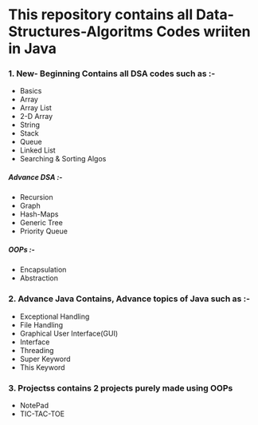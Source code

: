 # This repository contains all Data-Structures-Algoritms Codes wriiten in Java

### 1. New- Beginning Contains all DSA codes such as :-
- Basics
- Array
- Array List
- 2-D Array
- String
- Stack 
- Queue
- Linked List
- Searching & Sorting Algos

##### Advance DSA :-
- Recursion
- Graph
- Hash-Maps
- Generic Tree
- Priority Queue
##### OOPs :-
- Encapsulation
- Abstraction

### 2. Advance Java Contains, Advance topics of Java such as :-
- Exceptional Handling
- File Handling
- Graphical User Interface(GUI)
- Interface
- Threading
- Super Keyword
- This Keyword

### 3. Projectss contains 2 projects purely made  using OOPs
- NotePad
- TIC-TAC-TOE
